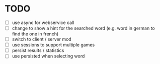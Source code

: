 # TODO
- [ ] use async for webservice call
- [ ] change to show a hint for the searched word (e.g. word in german to find the one in french)
- [ ] switch to client / server mod
- [ ] use sessions to support multiple games
- [ ] persist results / statistics
- [ ] use persisted when selecting word 